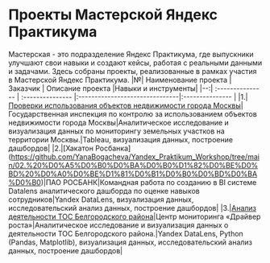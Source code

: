 # Проекты Мастерской Яндекс Практикума
Мастерская - это подразделение Яндекс Практикума, где выпускники улучшают свои навыки и создают кейсы, работая с реальными данными и задачами.  Здесь собраны проекты, реализованные в рамках участия в Мастерской Яндекс Практикума.
|№| Наименование проекта | Заказчик | Описание проекта |Навыки и инструменты|
|--:| :--------------- | :--------------- |:-------------------------------|:--------------- |
|1.|[Проверки использования объектов недвижимости города Москвы](https://github.com/YanaBogacheva/Yandex_Praktikum_Workshop/tree/main/01.%20%D0%9F%D1%80%D0%BE%D0%B2%D0%B5%D1%80%D0%BA%D0%B8%20%D0%BE%D0%B1%D1%8A%D0%B5%D0%BA%D1%82%D0%BE%D0%B2%20%D0%BD%D0%B5%D0%B4%D0%B2%D0%B8%D0%B6%D0%B8%D0%BC%D0%BE%D1%81%D1%82%D0%B8)|Государственная инспекция по контролю за использованием объектов недвижимости города Москвы|Аналитическое исследование и визуализация данных по мониторингу земельных участков на территории Москвы.|Tableau, визуализация данных, построение дашбордов|
|2.|[Хакатон Росбанка]
(https://github.com/YanaBogacheva/Yandex_Praktikum_Workshop/tree/main/02.%20%D0%A5%D0%B0%D0%BA%D0%B0%D1%82%D0%BE%D0%BD%20%D0%A0%D0%BE%D1%81%D0%B1%D0%B0%D0%BD%D0%BA%D0%B0)|ПАО РОСБАНК|Командная работа по созданию в BI системе Datalens аналитического дашборда по оценке навыков сотрудников|Yandex DataLens, визуализация данных, исследовательский анализ данных, построение дашбордов|
|3.|[Анализ деятельности ТОС Белгородского района](https://github.com/YanaBogacheva/Yandex_Praktikum_Workshop/tree/main/02.%20%D0%A2%D0%9E%D0%A1%20%D0%91%D0%B5%D0%BB%D0%B3%D0%BE%D1%80%D0%BE%D0%B4%D1%81%D0%BA%D0%BE%D0%B3%D0%BE%20%D1%80%D0%B0%D0%B9%D0%BE%D0%BD%D0%B0)|Центр мониторинга «Драйвер роста»|Аналитическое исследование и визуализация данных о деятельности ТОС Белгородского района.|Yandex DataLens, Python (Pandas, Matplotlib), визуализация данных, исследовательский анализ данных, построение дашбордов|

